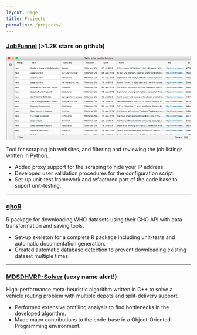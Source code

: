 ```yaml
---
layout: page
title: Projects
permalink: /projects/
---
```


### [JobFunnel](https://github.com/PaulMcInnis/JobFunnel) (>1.2K stars on github)

![JobFunnel Demo List](/images/projects/jobfunnel_demo.png)

Tool for scraping job websites, and filtering and reviewing the job listings written in Python.

- Added proxy support for the scraping to hide your IP address.
- Developed user validation procedures for the configuration script.
- Set-up unit-test framework and refactored part of the code base to suport unit-testing.

---

### [ghoR](https://github.com/markkvdb/ghoR)

R package for downloading WHO datasets using their GHO API with data transformation and saving tools.

- Set-up skeleton for a complete R package including unit-tests and automatic documentation generation.
- Created automatic database detection to prevent downloading existing dataset multiple times.

---

### [MDSDHVRP-Solver](https://github.com/markkvdb/MDSDHVRP-Solver) (sexy name alert!)

High-performance meta-heuristic algorithm written in C++ to solve a vehicle routing problem with multiple depots and split-delivery support.

- Performed extensive profiling analysis to find bottlenecks in the developed algorithm.
- Made major contributions to the code-base in a Object-Oriented-Programming environment.
